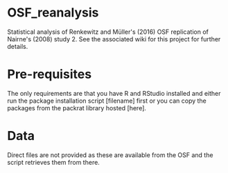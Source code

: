 # OSF_reanalysis
Statistical analysis of Renkewitz and Müller's (2016) OSF replication of Nairne's (2008) study 2. See the associated wiki for this project for further details.

# Pre-requisites
The only requirements are that you have R and RStudio installed and either run the package installation script [filename] first or you can copy the packages from the packrat library hosted [here]. 

# Data
Direct files are not provided as these are available from the OSF and the script retrieves them from there. 
